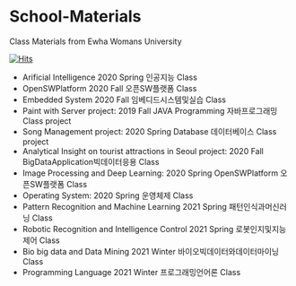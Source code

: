 # School-Materials
Class Materials from Ewha Womans University

[![Hits](https://hits.seeyoufarm.com/api/count/incr/badge.svg?url=https%3A%2F%2Fgithub.com%2FJisuHann%2FSchool-Materials-Projects&count_bg=%2379C83D&title_bg=%23555555&icon=&icon_color=%23E7E7E7&title=hits&edge_flat=false)](https://hits.seeyoufarm.com)

- Arificial Intelligence 2020 Spring 인공지능 Class
- OpenSWPlatform 2020 Fall 오픈SW플랫폼 Class
- Embedded System 2020 Fall 임베디드시스템및실습 Class
- Paint with Server project: 2019 Fall JAVA Programming 자바프로그래밍 Class project
- Song Management project: 2020 Spring Database 데이터베이스 Class project
- Analytical Insight on tourist attractions in Seoul project: 2020 Fall BigDataApplication빅데이터응용 Class
- Image Processing and Deep Learning: 2020 Spring OpenSWPlatform 오픈SW플랫폼 Class
- Operating System: 2020 Spring 운영체제 Class
- Pattern Recognition and Machine Learning 2021 Spring 패턴인식과머신러닝 Class
- Robotic Recognition and Intelligence Control 2021 Spring 로봇인지및지능제어 Class
- Bio big data and Data Mining 2021 Winter 바이오빅데이터와데이터마이닝 Class
- Programming Language 2021 Winter 프로그래밍언어론 Class
